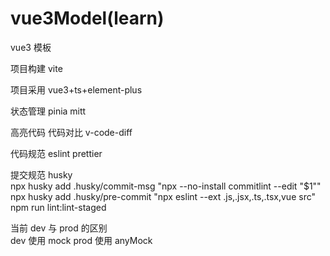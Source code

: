 # vue3Model(learn)

vue3 模板

项目构建 vite

项目采用 vue3+ts+element-plus

状态管理 pinia mitt

高亮代码 代码对比 v-code-diff

代码规范 eslint prettier

提交规范 husky  
npx husky add .husky/commit-msg "npx --no-install commitlint --edit "$1""  
npx husky add .husky/pre-commit "npx eslint --ext .js,.jsx,.ts,.tsx,vue src"  
npm run lint:lint-staged

当前 dev 与 prod 的区别  
dev 使用 mock
prod 使用 anyMock
